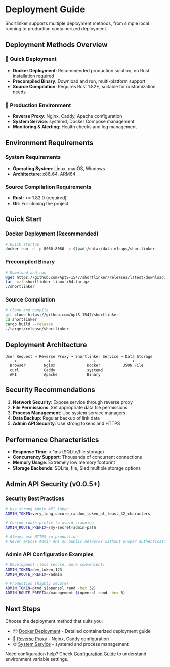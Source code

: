 # Deployment Guide

Shortlinker supports multiple deployment methods, from simple local running to production containerized deployment.

## Deployment Methods Overview

### 🚀 Quick Deployment
- **Docker Deployment**: Recommended production solution, no Rust installation required
- **Precompiled Binary**: Download and run, multi-platform support
- **Source Compilation**: Requires Rust 1.82+, suitable for customization needs

### 🔧 Production Environment
- **Reverse Proxy**: Nginx, Caddy, Apache configuration
- **System Service**: systemd, Docker Compose management
- **Monitoring & Alerting**: Health checks and log management

## Environment Requirements

### System Requirements
- **Operating System**: Linux, macOS, Windows
- **Architecture**: x86_64, ARM64

### Source Compilation Requirements
- **Rust**: >= 1.82.0 (required)
- **Git**: For cloning the project

## Quick Start

### Docker Deployment (Recommended)
```bash
# Quick startup
docker run -d -p 8080:8080 -v $(pwd)/data:/data e1saps/shortlinker
```

### Precompiled Binary
```bash
# Download and run
wget https://github.com/AptS-1547/shortlinker/releases/latest/download/shortlinker-linux-x64.tar.gz
tar -xzf shortlinker-linux-x64.tar.gz
./shortlinker
```

### Source Compilation
```bash
# Clone and compile
git clone https://github.com/AptS-1547/shortlinker
cd shortlinker
cargo build --release
./target/release/shortlinker
```

## Deployment Architecture

```
User Request → Reverse Proxy → Shortlinker Service → Data Storage
    ↓              ↓                   ↓                ↓
  Browser        Nginx              Docker          JSON File
  curl           Caddy              systemd      
  API            Apache             Binary
```

## Security Recommendations

1. **Network Security**: Expose service through reverse proxy
2. **File Permissions**: Set appropriate data file permissions
3. **Process Management**: Use system service managers
4. **Data Backup**: Regular backup of link data
5. **Admin API Security**: Use strong tokens and HTTPS

## Performance Characteristics

- **Response Time**: < 1ms (SQLite/file storage)
- **Concurrency Support**: Thousands of concurrent connections
- **Memory Usage**: Extremely low memory footprint
- **Storage Backends**: SQLite, file, Sled multiple storage options

## Admin API Security (v0.0.5+)

### Security Best Practices

```bash
# Use strong Admin API token
ADMIN_TOKEN=very_long_secure_random_token_at_least_32_characters

# Custom route prefix to avoid scanning
ADMIN_ROUTE_PREFIX=/my-secret-admin-path

# Always use HTTPS in production
# Never expose Admin API on public networks without proper authentication
```

### Admin API Configuration Examples

```bash
# Development (less secure, more convenient)
ADMIN_TOKEN=dev_token_123
ADMIN_ROUTE_PREFIX=/admin

# Production (highly secure)
ADMIN_TOKEN=prod_$(openssl rand -hex 32)
ADMIN_ROUTE_PREFIX=/management-$(openssl rand -hex 8)
```

## Next Steps

Choose the deployment method that suits you:

- 📦 [Docker Deployment](/en/deployment/docker) - Detailed containerized deployment guide
- 🔀 [Reverse Proxy](/en/deployment/proxy) - Nginx, Caddy configuration
- ⚙️ [System Service](/en/deployment/systemd) - systemd and process management

Need configuration help? Check [Configuration Guide](/en/config/) to understand environment variable settings.
